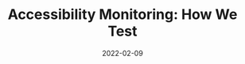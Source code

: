 ---
date: 2022-02-09
permalink: false
publisher: govuk
tags:
  - accessibility
  - testing
target_url: https://www.gov.uk/guidance/accessibility-monitoring-how-we-test
title: "Accessibility Monitoring: How We Test"
---